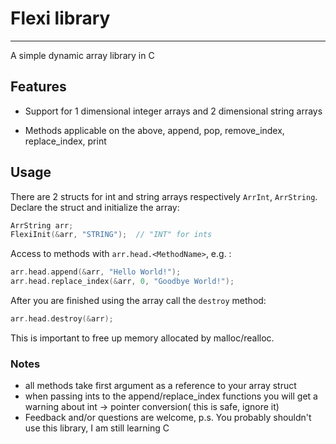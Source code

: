 # Flexi library
---
A simple dynamic array library in C

## Features

- Support for 1 dimensional integer arrays and 2 dimensional string arrays

- Methods applicable on the above, append, pop, remove_index, replace_index,
  print

## Usage

There are 2 structs for int and string arrays respectively ``ArrInt``, ``ArrString``.
Declare the struct and initialize the array:
```C
ArrString arr;
FlexiInit(&arr, "STRING");  // "INT" for ints
```
Access to methods with ``arr.head.<MethodName>``, e.g. :
```C
arr.head.append(&arr, "Hello World!");
arr.head.replace_index(&arr, 0, "Goodbye World!");
```
After you are finished using the array call the ``destroy`` method:
```C
arr.head.destroy(&arr);
```
This is important to free up memory allocated by malloc/realloc.

### Notes

- all methods take first argument as a reference to your array struct
- when passing ints to the append/replace_index functions you will get a
warning about int -> pointer conversion( this is safe, ignore it)
- Feedback and/or questions are welcome, p.s. You probably shouldn't use this
library, I am still learning C
